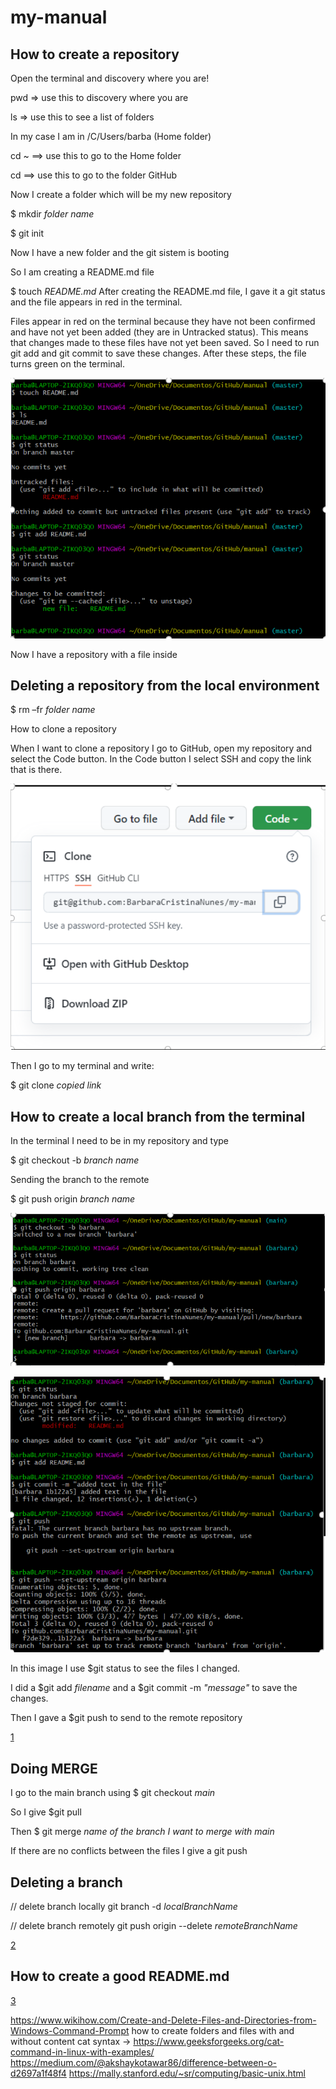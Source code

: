 # my-manual
## How to create a repository 

Open the terminal and discovery where you are! 

pwd => use this to discovery where you are 

ls => use this to see a list of folders 

In my case I am in /C/Users/barba (Home folder) 

cd ~ ==> use this to go to the Home folder 

cd ==> use this to go to the folder GitHub 

Now I create a folder which will be my new repository 

$ mkdir *folder name*

$ git init 

Now I have a new folder and the git sistem is booting 

So I am creating a README.md file 

$ touch *README.md*
After creating the README.md file, I gave it a git status and the file appears in red in the terminal. 

Files appear in red on the terminal because they have not been confirmed and have not yet been added (they are in Untracked status). This means that changes made to these files have not yet been saved. So I need to run git add and git commit to save these changes. After these steps, the file turns green on the terminal. 

![img1](/img/img1.png)

Now I have a repository with a file inside  

## Deleting a repository from the local environment 

$ rm –fr *folder name*

How to clone a repository  

When I want to clone a repository I go to GitHub, open my repository and select the Code button. In the Code button I select SSH and copy the link that is there. 

![img2](/img/img2.png)

Then I go to my terminal and write:  

$ git clone *copied link*

## How to create a local branch from the terminal  

In the terminal I need to be in my repository and type  

$ git checkout -b *branch name*

Sending the branch to the remote   

$ git push origin *branch name*

![img3](/img/img3.png)

![img4](/img/img4.png)

In this image I use $git status to see the files I changed.  

I did a $git add *filename* and a $git commit -m *"message"* to save the changes. 

 Then I gave a $git push to send to the remote repository
 
 [1](https://github.com/Kunena/Kunena-Forum/wiki/Create-a-new-branch-with-git-and-manage-branches)

## Doing MERGE   

I go to the main branch using $ git checkout *main*

So I give $git pull  

Then $ git merge *name of the branch I want to merge with main* 

 If there are no conflicts between the files I give a git push 

 ## Deleting a branch 

// delete branch locally git branch -d *localBranchName*

// delete branch remotely git push origin --delete *remoteBranchName*

[2](https://www.freecodecamp.org/news/how-to-delete-a-git-branch-both-locally-and-remotely/)

## How to create a good README.md

[3](https://github.com/adam-p/markdown-here/wiki/Markdown-Cheatsheet#images)


https://www.wikihow.com/Create-and-Delete-Files-and-Directories-from-Windows-Command-Prompt
how to create folders and files with and without content
cat syntax -> https://www.geeksforgeeks.org/cat-command-in-linux-with-examples/
https://medium.com/@akshaykotawar86/difference-between-o-d2697a1f48f4
https://mally.stanford.edu/~sr/computing/basic-unix.html
